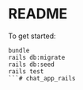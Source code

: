 # README

To get started:

```
bundle
rails db:migrate
rails db:seed
rails test
```# chat_app_rails
